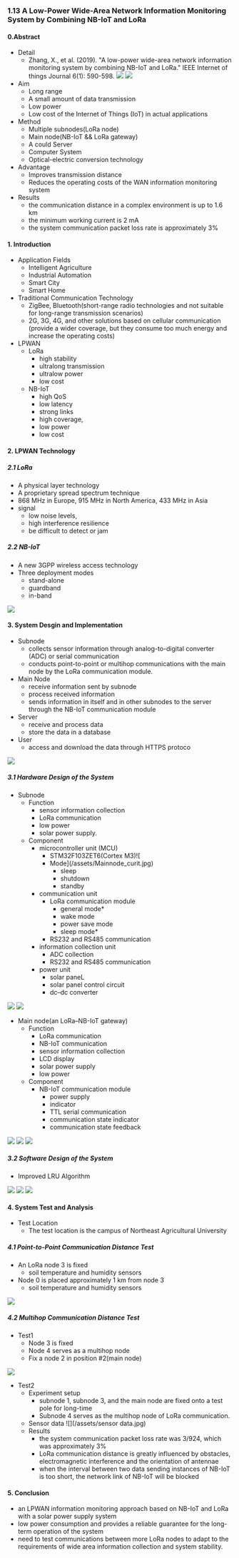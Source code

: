 ### 1.13 A Low-Power Wide-Area Network Information Monitoring System by Combining NB-IoT and LoRa

#### 0.Abstract
- Detail
    - Zhang, X., et al. (2019). "A low-power wide-area network information monitoring system by combining NB-IoT and LoRa." IEEE Internet of things Journal 6(1): 590-598.
![](/assets/factors.jpg)
![](/assets/journal.jpg)
- Aim
    - Long range
    - A small amount of data transmission
    - Low power
    - Low cost of the Internet of Things (IoT) in actual applications
- Method
    - Multiple subnodes(LoRa node)
    - Main node(NB-IoT && LoRa gateway)
    - A could Server
    - Computer System
    - Optical-electric conversion technology
- Advantage
    - Improves transmission distance
    - Reduces the operating costs of the WAN information monitoring system
- Results 
    - the communication distance in a complex environment is up to 1.6 km
    - the minimum working current is 2 mA
    - the system communication packet loss rate is approximately 3%
    
#### 1. Introduction
- Application Fields
    - Intelligent Agriculture
    - Industrial Automation
    - Smart City
    - Smart Home
- Traditional Communication Technology
    - ZigBee, Bluetooth(short-range radio technologies and not suitable for long-range transmission scenarios)
    - 2G, 3G, 4G, and other solutions based on cellular communication (provide a wider coverage, but they consume too much energy and increase the operating costs)
- LPWAN
    - LoRa 
        - high stability
        - ultralong transmission
        - ultralow power
        - low cost 
    - NB-IoT
        - high QoS 
        - low latency 
        - strong links
        - high coverage,
        - low power
        - low cost 
        
#### 2. LPWAN Technology
##### 2.1 LoRa
- A physical layer technology
- A proprietary spread spectrum technique
- 868 MHz in Europe, 915 MHz in North America, 433 MHz in Asia
- signal
    - low noise levels, 
    - high interference resilience 
    - be difficult to detect or jam
    
##### 2.2 NB-IoT
- A new 3GPP wireless access technology 
- Three deployment modes
    - stand-alone
    - guardband
    - in-band
    
    
![](/assets/nb-iot.jpg)

#### 3. System Desgin and Implementation
- Subnode
    - collects sensor information through analog-to-digital converter (ADC) or serial communication
    - conducts point-to-point or multihop communications with the main node by the LoRa communication module. 
- Main Node
    - receive information sent by subnode 
    - process received information
    - sends information in itself and in other subnodes to the server through the NB-IoT communication module
- Server
    - receive and process data
    - store the data in a database
- User
    - access and download the data through HTTPS protoco
    
![](/assets/wholeSystem.jpg)

##### 3.1 Hardware Design of the System 
- Subnode
    - Function
        - sensor information collection
        - LoRa communication
        - low power
        - solar power supply.
    - Component
        - microcontroller unit (MCU)
            - STM32F103ZET6(Cortex M3)![
            - Mode](/assets/Mainnode_curit.jpg)
                - sleep
                - shutdown
                - standby 
        - communication unit
            - LoRa communication module
                - general mode*
                - wake mode
                - power save mode
                - sleep mode* 
            - RS232 and RS485 communication
        - information collection unit
            - ADC collection
            - RS232 and RS485 communication 
        - power unit
            - solar paneL
            - solar panel control circuit
            - dc–dc converter
            
![](/assets/hardware.jpg) 
![](/assets/truehard.jpg)  

- Main node(an LoRa–NB-IoT gateway)
    - Function
        - LoRa communication
        - NB-IoT communication
        - sensor information collection
        - LCD display
        - solar power supply
        - low power 
    - Component
        - NB-IoT communication module
            - power supply
            - indicator
            - TTL serial communication
            - communication state indicator
            - communication state feedback
            
![](/assets/Mainnode_curit.jpg)
![](/assets/mainnode_true_top.jpg)
![](/assets/mainnode_true_botto,.jpg)

##### 3.2 Software Design of the System
- Improved LRU Algorithm

![](/assets/s1.jpg)
![](/assets/s2.jpg)
![](/assets/s3.jpg)
#### 4. System Test and Analysis
- Test Location 
    - The test location is the campus of Northeast Agricultural University
    
##### 4.1 Point-to-Point Communication Distance Test
- An LoRa node 3 is fixed
    - soil temperature and humidity sensors
- Node 0 is placed approximately 1 km from node 3
    - soil temperature and humidity sensors
    
![](/assets/p2p.jpg)

##### 4.2 Multihop Communication Distance Test
- Test1
    - Node 3 is fixed
    - Node 4 serves as a multihop node
    - Fix a node 2 in position #2(main node)
    
![](/assets/multi-hop.jpg)

- Test2
    - Experiment setup
        - subnode 1, subnode 3, and the main node are fixed onto a test pole for long-time
        - Subnode 4 serves as the multihop node of LoRa communication.
    - Sensor data 
    ![](/assets/sensor data.jpg)
    - Results
        - the system communication packet loss rate was 3/924, which was approximately 3%
        - LoRa communication distance is greatly influenced by obstacles, electromagnetic interference and the orientation of antennae
        - when the interval between two data sending instances of NB-IoT is too short, the network link of NB-IoT will be blocked
        
#### 5. Conclusion
- an LPWAN information monitoring approach based on NB-IoT and LoRa with a solar power supply system
- low power consumption and provides a reliable guarantee for the long-term operation of the system
- need to test communications between more LoRa nodes to adapt to the requirements of wide area information collection and system stability.